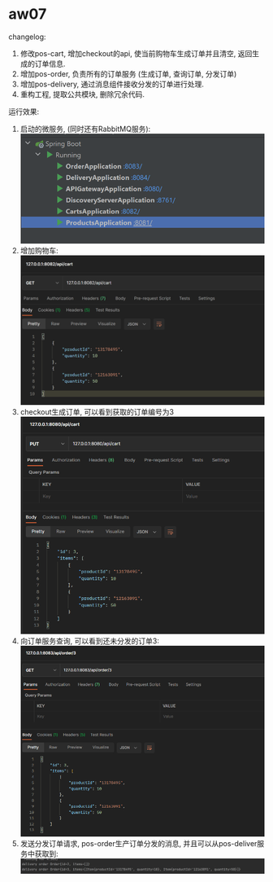# aw07

changelog:
1. 修改pos-cart, 增加checkout的api, 使当前购物车生成订单并且清空, 返回生成的订单信息.
2. 增加pos-order, 负责所有的订单服务 (生成订单, 查询订单, 分发订单)
3. 增加pos-delivery, 通过消息组件接收分发的订单进行处理.
4. 重构工程, 提取公共模块, 删除冗余代码.

运行效果:
1. 启动的微服务, (同时还有RabbitMQ服务):
![](imgs/1.png)
2. 增加购物车:
![](imgs/2.png)
3. checkout生成订单, 可以看到获取的订单编号为3
![](imgs/3.png)
4. 向订单服务查询, 可以看到还未分发的订单3:
![](imgs/4.png)
5. 发送分发订单请求, pos-order生产订单分发的消息, 并且可以从pos-deliver服务中获取到:
![](imgs/5.png)

